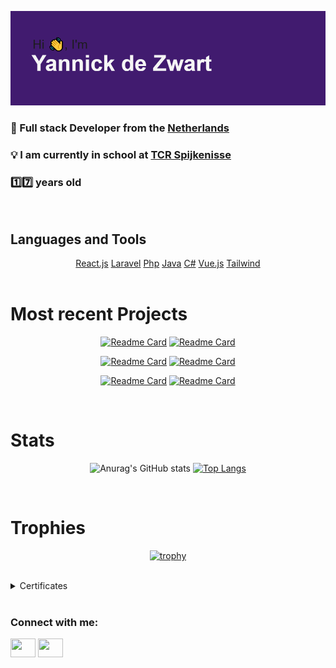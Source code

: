 [![MasterHead](img/header.png)]((https://github.com/YannickdeZwart))


<h3>📖 Full stack Developer from the <a href="https://en.wikipedia.org/wiki/Netherlands" target="blank">Netherlands</a></h3>

<h3>💡 I am currently in school at <a href="https://www.techniekcollegerotterdam.nl/locatie/sportlaan-15" target="blank">TCR Spijkenisse</a></h3>

<h3>1️⃣7️⃣ years old</h2>

<br />

<h2>Languages and Tools</h2>


<div align="center"> 
  <a href="https://reactjs.org" target="blank">React.js</a>
  <a href="https://laravel.com" target="blank">Laravel</a>
  <a href="https://www.php.net" target="blank">Php</a>
  <a href="https://www.java.com/" target="blank">Java</a>
  <a href="https://docs.microsoft.com/en-us/dotnet/csharp/" target="blank">C#</a>
  <a href="https://vuejs.org" target="blank">Vue.js</a>
  <a href="https://tailwindcss.com" target="blank">Tailwind</a>
</div>


<br />

<h1>Most recent Projects</h1>

<div align="center"> 

[![Readme Card](https://github-readme-stats.vercel.app/api/pin/?username=YannickdeZwart&repo=SudokuSolver)](https://github.com/YannickdeZwart/SudokuSolver) [![Readme Card](https://github-readme-stats.vercel.app/api/pin/?username=YannickdeZwart&repo=Quotes)](https://github.com/YannickdeZwart/Quotes)
  
[![Readme Card](https://github-readme-stats.vercel.app/api/pin/?username=YannickdeZwart&repo=TicTacToe-AI)](https://github.com/YannickdeZwart/TicTacToe-AI) [![Readme Card](https://github-readme-stats.vercel.app/api/pin/?username=YannickdeZwart&repo=TicTacToe-AI)](https://github.com/YannickdeZwart/TicTacToe-AI)

[![Readme Card](https://github-readme-stats.vercel.app/api/pin/?username=YannickdeZwart&repo=Wordle)](https://github.com/YannickdeZwart/Wordle) [![Readme Card](https://github-readme-stats.vercel.app/api/pin/?username=YannickdeZwart&repo=Wordle)](https://github.com/YannickdeZwart/Wordle) 

</div> 

<br />

<h1>Stats</h1>

<div align="center">
  
![Anurag's GitHub stats](https://github-readme-stats.vercel.app/api?username=YannickdeZwart&hide=issues) [![Top Langs](https://github-readme-stats.vercel.app/api/top-langs/?username=anuraghazra&layout=compact)](https://github.com/anuraghazra/github-readme-stats)
  
</div>  

<br />

<h1>Trophies</h1>

<div align="center">

[![trophy](https://github-profile-trophy.vercel.app/?username=YannickdeZwart)](https://github.com/ryo-ma/github-profile-trophy)

</div>  
  
<br />

<details>
<summary>Certificates</summary>
  <a href="https://freecodecamp.org/certification/fcc5e726bdf-f316-456d-997b-b895842c7216/javascript-algorithms-and-data-structures" target="blank">freeCodeCamp - JavaScript Algorithms and Data Structures</a> <br />
</details>

<br />

<h3 align="left">Connect with me:</h3>
<p align="left">
  <a href="https://www.linkedin.com/in/yannick-dezwart-a3a11a177/" target="blank"><img align="center" src="https://cdn.jsdelivr.net/npm/simple-icons@3.0.1/icons/linkedin.svg" alt="" height="30" width="40" /></a>
  <a href="https://www.instagram.com/ig.yannick/" target="blank"><img align="center" src="https://cdn.jsdelivr.net/npm/simple-icons@3.0.1/icons/instagram.svg" alt="" height="30" width="40" /></a>
</p>

<br />
